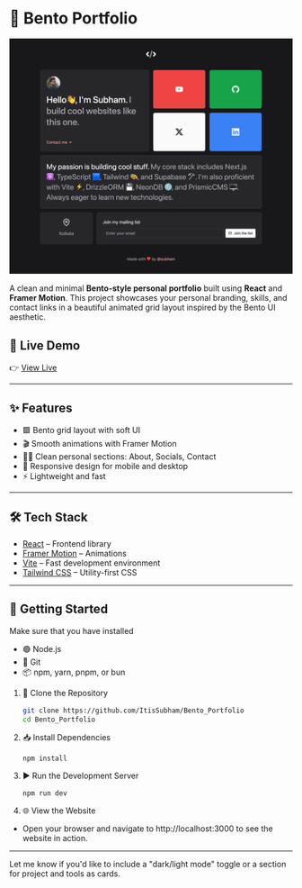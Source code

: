 # 🧃 Bento Portfolio
![Preview](./subham-paul-portfolio.vercel.app_.png)

A clean and minimal **Bento-style personal portfolio** built using **React** and **Framer Motion**. This project showcases your personal branding, skills, and contact links in a beautiful animated grid layout inspired by the Bento UI aesthetic.

## 🔗 Live Demo

👉 [View Live](https://subham-paul-portfolio.vercel.app/)

---

## ✨ Features

- 🟪 Bento grid layout with soft UI
- 🎬 Smooth animations with Framer Motion
- 🧑‍💼 Clean personal sections: About, Socials, Contact
- 🎨 Responsive design for mobile and desktop
- ⚡ Lightweight and fast

---

## 🛠️ Tech Stack

- [React](https://reactjs.org/) – Frontend library
- [Framer Motion](https://www.framer.com/motion/) – Animations
- [Vite](https://vitejs.dev/) – Fast development environment
- [Tailwind CSS](https://tailwindcss.com/) – Utility-first CSS

---

## 🚀 Getting Started

Make sure that you have installed
- 🟢 Node.js
- 🐙 Git
- 📦 npm, yarn, pnpm, or bun

1. 📂 Clone the Repository

   ```bash
   git clone https://github.com/ItisSubham/Bento_Portfolio
   cd Bento_Portfolio
   ```
2. 📥 Install Dependencies

   ```bash
   npm install
   ```
3. ▶ Run the Development Server

   ```bash
   npm run dev
   ```
4. 🌐 View the Website
- Open your browser and navigate to http://localhost:3000 to see the website in action.

---

Let me know if you'd like to include a "dark/light mode" toggle or a section for project and tools as cards.
